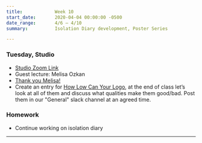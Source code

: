 ```yaml
---
title:            Week 10
start_date:       2020-04-04 00:00:00 -0500
date_range:       4/6 – 4/10
summary:          Isolation Diary development, Poster Series

---
```


### Tuesday, Studio

- [Studio Zoom Link](https://newschool.zoom.us/my/nikafisher)
- Guest lecture: Melisa Ozkan
- [Thank you Melisa!](https://ci.labud.nyc/guest-lectures/)
- Create an entry for [How Low Can Your Logo](https://howlowcanyourlogo.com/), at the end of class let&rsquo;s look at all of them and discuss what qualities make them good/bad. Post them in our "General" slack channel at an agreed time.

### Homework
- Continue working on isolation diary

---
